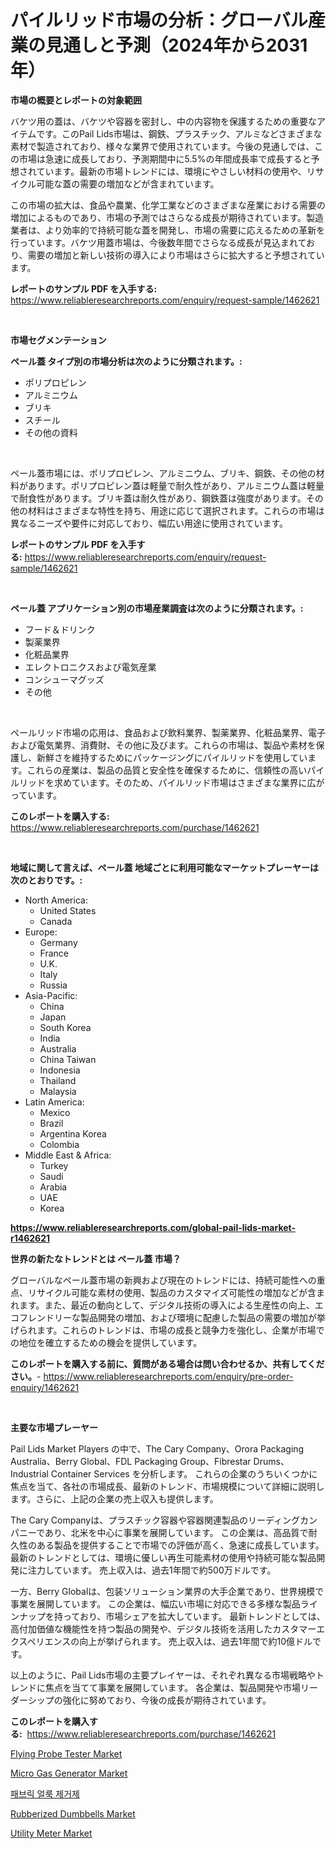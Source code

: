 <p><h1>パイルリッド市場の分析：グローバル産業の見通しと予測（2024年から2031年）</h1></p><p><strong>市場の概要とレポートの対象範囲</strong></p>
<p><p>バケツ用の蓋は、バケツや容器を密封し、中の内容物を保護するための重要なアイテムです。このPail Lids市場は、鋼鉄、プラスチック、アルミなどさまざまな素材で製造されており、様々な業界で使用されています。今後の見通しでは、この市場は急速に成長しており、予測期間中に5.5%の年間成長率で成長すると予想されています。最新の市場トレンドには、環境にやさしい材料の使用や、リサイクル可能な蓋の需要の増加などが含まれています。</p><p>この市場の拡大は、食品や農業、化学工業などのさまざまな産業における需要の増加によるものであり、市場の予測ではさらなる成長が期待されています。製造業者は、より効率的で持続可能な蓋を開発し、市場の需要に応えるための革新を行っています。バケツ用蓋市場は、今後数年間でさらなる成長が見込まれており、需要の増加と新しい技術の導入により市場はさらに拡大すると予想されています。</p></p>
<p><strong>レポートのサンプル PDF を入手する:</strong> <a href="https://www.reliableresearchreports.com/enquiry/request-sample/1462621">https://www.reliableresearchreports.com/enquiry/request-sample/1462621</a></p>
<p>&nbsp;</p>
<p><strong>市場セグメンテーション</strong></p>
<p><strong>ペール蓋 タイプ別の市場分析は次のように分類されます。:</strong></p>
<p><ul><li>ポリプロピレン</li><li>アルミニウム</li><li>ブリキ</li><li>スチール</li><li>その他の資料</li></ul></p>
<p>&nbsp;</p>
<p><p>ペール蓋市場には、ポリプロピレン、アルミニウム、ブリキ、鋼鉄、その他の材料があります。ポリプロピレン蓋は軽量で耐久性があり、アルミニウム蓋は軽量で耐食性があります。ブリキ蓋は耐久性があり、鋼鉄蓋は強度があります。その他の材料はさまざまな特性を持ち、用途に応じて選択されます。これらの市場は異なるニーズや要件に対応しており、幅広い用途に使用されています。</p></p>
<p><strong>レポートのサンプル PDF を入手する:</strong>&nbsp;<a href="https://www.reliableresearchreports.com/enquiry/request-sample/1462621">https://www.reliableresearchreports.com/enquiry/request-sample/1462621</a></p>
<p>&nbsp;</p>
<p><strong> ペール蓋 アプリケーション別の市場産業調査は次のように分類されます。:</strong></p>
<p><ul><li>フード＆ドリンク</li><li>製薬業界</li><li>化粧品業界</li><li>エレクトロニクスおよび電気産業</li><li>コンシューマグッズ</li><li>その他</li></ul></p>
<p>&nbsp;</p>
<p><p>ペールリッド市場の応用は、食品および飲料業界、製薬業界、化粧品業界、電子および電気業界、消費財、その他に及びます。これらの市場は、製品や素材を保護し、新鮮さを維持するためにパッケージングにパイルリッドを使用しています。これらの産業は、製品の品質と安全性を確保するために、信頼性の高いパイルリッドを求めています。そのため、パイルリッド市場はさまざまな業界に広がっています。</p></p>
<p><strong>このレポートを購入する:</strong>&nbsp; <a href="https://www.reliableresearchreports.com/purchase/1462621">https://www.reliableresearchreports.com/purchase/1462621</a></p>
<p>&nbsp;</p>
<p><strong>地域に関して言えば、ペール蓋 地域ごとに利用可能なマーケットプレーヤーは次のとおりです。:</strong></p>
<p><ul>
    <li>
        North America:
        <ul>
            <li>United States</li>
            <li>Canada</li>
        </ul>
    </li>
    <li>
        Europe:
        <ul>
            <li>Germany</li>
            <li>France</li>
            <li>U.K.</li>
            <li>Italy</li>
            <li>Russia</li>
        </ul>
    </li>
    <li>
        Asia-Pacific:
        <ul>
            <li>China</li>
            <li>Japan</li>
            <li>South Korea</li>
            <li>India</li>
            <li>Australia</li>
            <li>China Taiwan</li>
            <li>Indonesia</li>
            <li>Thailand</li>
            <li>Malaysia</li>
        </ul>
    </li>
    <li>
        Latin America:
        <ul>
            <li>Mexico</li>
            <li>Brazil</li>
            <li>Argentina Korea</li>
            <li>Colombia</li>
        </ul>
    </li>
    <li>
        Middle East & Africa:
        <ul>
            <li>Turkey</li>
            <li>Saudi</li>
            <li>Arabia</li>
            <li>UAE</li>
            <li>Korea</li>
        </ul>
    </li>
    </ul></p>
<p><strong><a href="https://www.reliableresearchreports.com/global-pail-lids-market-r1462621">https://www.reliableresearchreports.com/global-pail-lids-market-r1462621</a></strong>&nbsp;</p>
<p><strong>世界の新たなトレンドとは ペール蓋 市場？</strong></p>
<p><p>グローバルなペール蓋市場の新興および現在のトレンドには、持続可能性への重点、リサイクル可能な素材の使用、製品のカスタマイズ可能性の増加などが含まれます。また、最近の動向として、デジタル技術の導入による生産性の向上、エコフレンドリーな製品開発の増加、および環境に配慮した製品の需要の増加が挙げられます。これらのトレンドは、市場の成長と競争力を強化し、企業が市場での地位を確立するための機会を提供しています。</p></p>
<p><strong>このレポートを購入する前に、質問がある場合は問い合わせるか、共有してください。</strong>- <a href="https://www.reliableresearchreports.com/enquiry/pre-order-enquiry/1462621">https://www.reliableresearchreports.com/enquiry/pre-order-enquiry/1462621</a></p>
<p>&nbsp;</p>
<p><strong>主要な市場プレーヤー</strong></p>
<p><p>Pail Lids Market Players の中で、The Cary Company、Orora Packaging Australia、Berry Global、FDL Packaging Group、Fibrestar Drums、Industrial Container Services を分析します。 これらの企業のうちいくつかに焦点を当て、各社の市場成長、最新のトレンド、市場規模について詳細に説明します。さらに、上記の企業の売上収入も提供します。</p><p>The Cary Companyは、プラスチック容器や容器関連製品のリーディングカンパニーであり、北米を中心に事業を展開しています。 この企業は、高品質で耐久性のある製品を提供することで市場での評価が高く、急速に成長しています。 最新のトレンドとしては、環境に優しい再生可能素材の使用や持続可能な製品開発に注力しています。 売上収入は、過去1年間で約500万ドルです。</p><p>一方、Berry Globalは、包装ソリューション業界の大手企業であり、世界規模で事業を展開しています。 この企業は、幅広い市場に対応できる多様な製品ラインナップを持っており、市場シェアを拡大しています。 最新トレンドとしては、高付加価値な機能性を持つ製品の開発や、デジタル技術を活用したカスタマーエクスペリエンスの向上が挙げられます。 売上収入は、過去1年間で約10億ドルです。</p><p>以上のように、Pail Lids市場の主要プレイヤーは、それぞれ異なる市場戦略やトレンドに焦点を当てて事業を展開しています。 各企業は、製品開発や市場リーダーシップの強化に努めており、今後の成長が期待されています。</p></p>
<p><strong>このレポートを購入する:</strong>&nbsp;&nbsp;<a href="https://www.reliableresearchreports.com/purchase/1462621">https://www.reliableresearchreports.com/purchase/1462621</a></p>
<p><p><a href="https://meowing-canidae-761.notion.site/Flying-Probe-Tester-Market-Analysis-and-Sze-Forecasted-for-period-from-2024-to-2031-5b6e95cf6c624d87b63933be84f1b992">Flying Probe Tester Market</a></p><p><a href="https://military-diascia-e68.notion.site/Micro-Gas-Generator-Market-Analysis-Its-CAGR-Market-Segmentation-and-Global-Industry-Overview-0b9abac5beef492a91efaec7604e83db">Micro Gas Generator Market</a></p><p><a href="https://github.com/lzrvbyqzftro57/Market-Research-Report-List-1/blob/main/164315427862.md">패브릭 얼룩 제거제</a></p><p><a href="https://github.com/gulaimolin/Market-Research-Report-List-4/blob/main/rubberized-dumbbells-market.md">Rubberized Dumbbells Market</a></p><p><a href="https://view.publitas.com/reportprime-1/decoding-utility-meter-market-metrics-market-share-trends-and-growth-patterns/">Utility Meter Market</a></p></p>